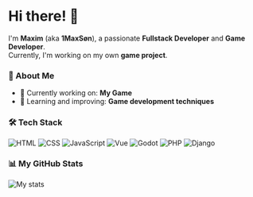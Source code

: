 # Hi there! 👋

I'm **Maxim** (aka **1MaxSøn**), a passionate **Fullstack Developer** and **Game Developer**.  
Currently, I'm working on my own **game project**.

### 🚀 About Me
- 🔭 Currently working on: **My Game**
- 🌱 Learning and improving: **Game development techniques**

### 🛠️ Tech Stack
![HTML](https://img.shields.io/badge/-HTML5-E34F26?style=flat&logo=html5&logoColor=white)
![CSS](https://img.shields.io/badge/-CSS3-1572B6?style=flat&logo=css3&logoColor=white)
![JavaScript](https://img.shields.io/badge/-JavaScript-F7DF1E?style=flat&logo=javascript&logoColor=black)
![Vue](https://img.shields.io/badge/-Vue-4FC08D?style=flat&logo=vue.js&logoColor=white)
![Godot](https://img.shields.io/badge/-Godot-478CBF?style=flat&logo=godot-engine&logoColor=white)
![PHP](https://img.shields.io/badge/-PHP-777BB4?style=flat&logo=php&logoColor=white)
![Django](https://img.shields.io/badge/-Django-092E20?style=flat&logo=django&logoColor=white)

### 📊 My GitHub Stats
![My stats](https://github-readme-stats.vercel.app/api?username=1MaxSon&show_icons=true&theme=github_dark)
